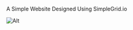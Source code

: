 
A Simple Website Designed Using SimpleGrid.io

![Alt](https://repobeats.axiom.co/api/embed/0e688d6b343b01128e064b054c7e15222718dede.svg "Repobeats analytics image")
